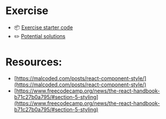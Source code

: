 # **Exercise**

- 📦 [Exercise starter code](https://codesandbox.io/s/p9qho)
- ✏️ [Potential solutions](https://codesandbox.io/s/ghrgo)


# **Resources:**
- [https://malcoded.com/posts/react-component-style/](https://malcoded.com/posts/react-component-style/)
- [https://www.freecodecamp.org/news/the-react-handbook-b71c27b0a795/#section-5-styling](https://www.freecodecamp.org/news/the-react-handbook-b71c27b0a795/#section-5-styling)

